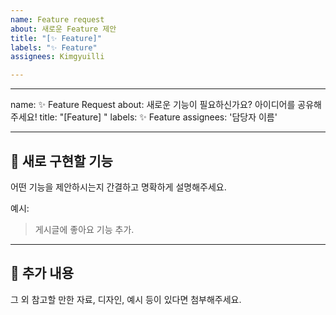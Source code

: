 ```yaml
---
name: Feature request
about: 새로운 Feature 제안
title: "[✨ Feature]"
labels: "✨ Feature"
assignees: Kimgyuilli

---
```


---
name: ✨ Feature Request
about: 새로운 기능이 필요하신가요? 아이디어를 공유해주세요!
title: "[Feature] "
labels: ✨ Feature
assignees: '담당자 이름'

---

## 🌟 새로 구현할 기능

어떤 기능을 제안하시는지 간결하고 명확하게 설명해주세요.

예시:
> 게시글에 좋아요 기능 추가.

---

## 📎 추가 내용

그 외 참고할 만한 자료, 디자인, 예시 등이 있다면 첨부해주세요.
